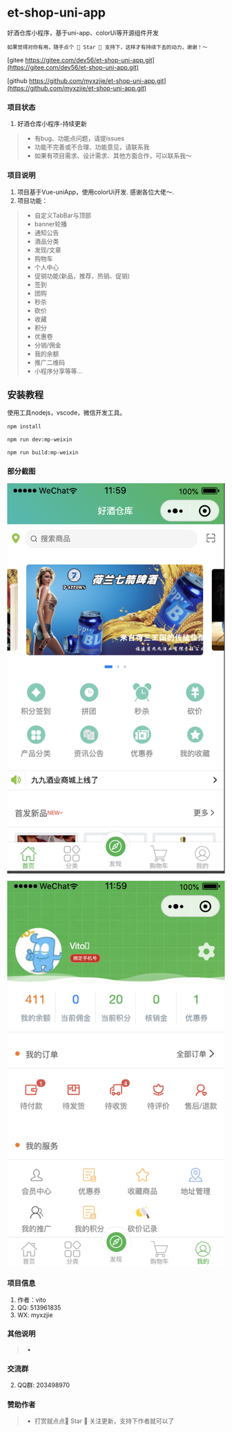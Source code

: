 # et-shop-uni-app


好酒仓库小程序，基于uni-app、colorUi等开源组件开发

```
如果觉得对你有用，随手点个 🌟 Star 🌟 支持下，这样才有持续下去的动力，谢谢！～
```


[gitee https://gitee.com/dev56/et-shop-uni-app.git](https://gitee.com/dev56/et-shop-uni-app.git)

[github https://github.com/myxzjie/et-shop-uni-app.git](https://github.com/myxzjie/et-shop-uni-app.git)


### 项目状态
1. 好酒仓库小程序-持续更新
> * 有bug、功能点问题，请提issues
> * 功能不完善或不合理、功能意见，请联系我
> * 如果有项目需求、设计需求、其他方面合作，可以联系我～

### 项目说明

1.  项目基于Vue-uniApp，使用colorUi开发. 感谢各位大佬～. 
2.  项目功能：
> * 自定义TabBar与顶部
> * banner轮播
> * 通知公告
> * 酒品分类
> * 发现/文章
> * 购物车
> * 个人中心
> * 促销功能(新品，推荐，热销、促销)
> * 签到
> * 团购
> * 秒杀
> * 砍价
> * 收藏
> * 积分
> * 优惠卷
> * 分销/佣金
> * 我的余额
> * 推广二维码
> * 小程序分享等等...
> 


## 安装教程
使用工具nodejs，vscode，微信开发工具。
```
npm install
```

```
npm run dev:mp-weixin
```

```
npm run build:mp-weixin
```


### 部分截图

![首页](./docs/images/a6l-home.png '首页')

![个人中心](./docs/images/a6l-me.png '个人中心')


### 项目信息

1.  作者：vito
2.  QQ: 513961835
3.  WX: myxzjie



### 其他说明
> *  


### 交流群
2.  QQ群: 203498970


### 赞助作者
> *  打赏就点点🌟 Star 🌟 关注更新，支持下作者就可以了

